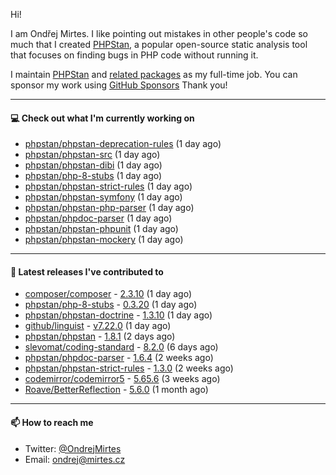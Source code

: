 Hi!

I am Ondřej Mirtes. I like pointing out mistakes in other people's code so much that I created [PHPStan](https://phpstan.org/), a popular open-source static analysis tool that focuses on finding bugs in PHP code without running it.

I maintain [PHPStan](https://github.com/phpstan/phpstan) and [related packages](https://github.com/phpstan/) as my full-time job. You can sponsor my work using [GitHub Sponsors](https://github.com/sponsors/ondrejmirtes) Thank you!

---

#### 💻 Check out what I'm currently working on

- [phpstan/phpstan-deprecation-rules](https://github.com/phpstan/phpstan-deprecation-rules) (1 day ago)
- [phpstan/phpstan-src](https://github.com/phpstan/phpstan-src) (1 day ago)
- [phpstan/phpstan-dibi](https://github.com/phpstan/phpstan-dibi) (1 day ago)
- [phpstan/php-8-stubs](https://github.com/phpstan/php-8-stubs) (1 day ago)
- [phpstan/phpstan-strict-rules](https://github.com/phpstan/phpstan-strict-rules) (1 day ago)
- [phpstan/phpstan-symfony](https://github.com/phpstan/phpstan-symfony) (1 day ago)
- [phpstan/phpstan-php-parser](https://github.com/phpstan/phpstan-php-parser) (1 day ago)
- [phpstan/phpdoc-parser](https://github.com/phpstan/phpdoc-parser) (1 day ago)
- [phpstan/phpstan-phpunit](https://github.com/phpstan/phpstan-phpunit) (1 day ago)
- [phpstan/phpstan-mockery](https://github.com/phpstan/phpstan-mockery) (1 day ago)

---

#### 🔭 Latest releases I've contributed to

- [composer/composer](https://github.com/composer/composer) - [2.3.10](https://github.com/composer/composer/releases/tag/2.3.10) (1 day ago)
- [phpstan/php-8-stubs](https://github.com/phpstan/php-8-stubs) - [0.3.20](https://github.com/phpstan/php-8-stubs/releases/tag/0.3.20) (1 day ago)
- [phpstan/phpstan-doctrine](https://github.com/phpstan/phpstan-doctrine) - [1.3.10](https://github.com/phpstan/phpstan-doctrine/releases/tag/1.3.10) (1 day ago)
- [github/linguist](https://github.com/github/linguist) - [v7.22.0](https://github.com/github/linguist/releases/tag/v7.22.0) (1 day ago)
- [phpstan/phpstan](https://github.com/phpstan/phpstan) - [1.8.1](https://github.com/phpstan/phpstan/releases/tag/1.8.1) (2 days ago)
- [slevomat/coding-standard](https://github.com/slevomat/coding-standard) - [8.2.0](https://github.com/slevomat/coding-standard/releases/tag/8.2.0) (6 days ago)
- [phpstan/phpdoc-parser](https://github.com/phpstan/phpdoc-parser) - [1.6.4](https://github.com/phpstan/phpdoc-parser/releases/tag/1.6.4) (2 weeks ago)
- [phpstan/phpstan-strict-rules](https://github.com/phpstan/phpstan-strict-rules) - [1.3.0](https://github.com/phpstan/phpstan-strict-rules/releases/tag/1.3.0) (2 weeks ago)
- [codemirror/codemirror5](https://github.com/codemirror/codemirror5) - [5.65.6](https://github.com/codemirror/codemirror5/releases/tag/5.65.6) (3 weeks ago)
- [Roave/BetterReflection](https://github.com/Roave/BetterReflection) - [5.6.0](https://github.com/Roave/BetterReflection/releases/tag/5.6.0) (1 month ago)

---

#### 📫 How to reach me

- Twitter: [@OndrejMirtes](https://twitter.com/ondrejmirtes)
- Email: [ondrej@mirtes.cz](mailto:ondrej@mirtes.cz)
